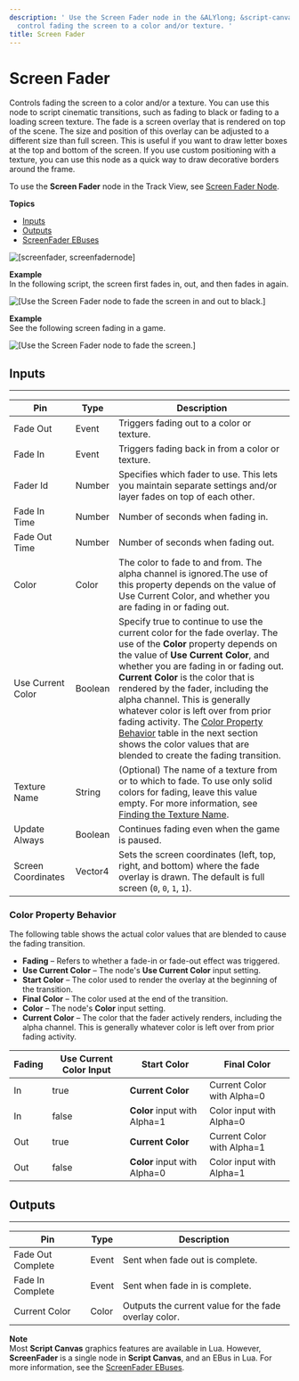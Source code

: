 ```yaml
---
description: ' Use the Screen Fader node in the &ALYlong; &script-canvas; editor to
  control fading the screen to a color and/or texture. '
title: Screen Fader
---
```

# Screen Fader<a name="screen-fader-node"></a>

Controls fading the screen to a color and/or a texture\. You can use this node to script cinematic transitions, such as fading to black or fading to a loading screen texture\. The fade is a screen overlay that is rendered on top of the scene\. The size and position of this overlay can be adjusted to a different size than full screen\. This is useful if you want to draw letter boxes at the top and bottom of the screen\. If you use custom positioning with a texture, you can use this node as a quick way to draw decorative borders around the frame\.

To use the **Screen Fader** node in the Track View, see [Screen Fader Node](/docs/userguide/cinematics/track-view/nodes-screen-fader.md)\.

**Topics**
+ [Inputs](#screen-fader-input)
+ [Outputs](#screen-fader-output)
+ [ScreenFader EBuses](screen-fader-ebuses.md)

![\[screenfader, screenfadernode\]](/images/userguide/scripting/script-canvas/scriptcanvasnodes/script-canvas-screen-fader-node.png)

**Example**  
In the following script, the screen first fades in, out, and then fades in again\.  

![\[Use the Screen Fader node to fade the screen in and out to black.\]](/images/userguide/scripting/script-canvas/scriptcanvasnodes/enable-effect-color-correction-example-script.png)

**Example**  
See the following screen fading in a game\.  

![\[Use the Screen Fader node to fade the screen.\]](/images/userguide/scripting/script-canvas/scriptcanvasnodes/screen-fader-node-example.gif)

## Inputs<a name="screen-fader-input"></a>


****  

| Pin | Type | Description | 
| --- | --- | --- | 
|  Fade Out  | Event |  Triggers fading out to a color or texture\.  | 
|  Fade In  |  Event  |  Triggers fading back in from a color or texture\.  | 
|  Fader Id  | Number |  Specifies which fader to use\. This lets you maintain separate settings and/or layer fades on top of each other\.  | 
|  Fade In Time  | Number | Number of seconds when fading in\. | 
|  Fade Out Time  | Number | Number of seconds when fading out\. | 
| Color | Color | The color to fade to and from\. The alpha channel is ignored\.The use of this property depends on the value of Use Current Color, and whether you are fading in or fading out\. | 
|  Use Current Color  | Boolean |  Specify true to continue to use the current color for the fade overlay\. The use of the **Color** property depends on the value of **Use Current Color**, and whether you are fading in or fading out\. **Current Color** is the color that is rendered by the fader, including the alpha channel\. This is generally whatever color is left over from prior fading activity\. The [Color Property Behavior](#color-property-behavior) table in the next section shows the color values that are blended to create the fading transition\.  | 
| Texture Name | String |  \(Optional\) The name of a texture from or to which to fade\. To use only solid colors for fading, leave this value empty\.  For more information, see [Finding the Texture Name](finding-texture-by-names.md)\.  | 
| Update Always | Boolean |  Continues fading even when the game is paused\.  | 
| Screen Coordinates | Vector4 |  Sets the screen coordinates \(left, top, right, and bottom\) where the fade overlay is drawn\. The default is full screen \(`0`, `0`, `1`, `1`\)\.  | 

### Color Property Behavior<a name="color-property-behavior"></a>

The following table shows the actual color values that are blended to cause the fading transition\.
+ **Fading** – Refers to whether a fade\-in or fade\-out effect was triggered\.
+ **Use Current Color** – The node's **Use Current Color** input setting\.
+ **Start Color** – The color used to render the overlay at the beginning of the transition\.
+ **Final Color** – The color used at the end of the transition\.
+ **Color** – The node's **Color** input setting\.
+ **Current Color** – The color that the fader actively renders, including the alpha channel\. This is generally whatever color is left over from prior fading activity\.


| Fading | Use Current Color Input | Start Color | Final Color | 
| --- | --- | --- | --- | 
| In | true |  **Current Color**  | Current Color with Alpha=0 | 
| In | false |  **Color** input with Alpha=1  | Color input with Alpha=0 | 
| Out | true |  **Current Color**  | Current Color with Alpha=1 | 
| Out | false |  **Color** input with Alpha=0  | Color input with Alpha=1 | 

## Outputs<a name="screen-fader-output"></a>


****  

| Pin | Type | Description | 
| --- | --- | --- | 
| Fade Out Complete | Event | Sent when fade out is complete\. | 
| Fade In Complete | Event | Sent when fade in is complete\. | 
| Current Color | Color | Outputs the current value for the fade overlay color\. | 

**Note**  
Most **Script Canvas** graphics features are available in Lua\. However, **ScreenFader** is a single node in **Script Canvas**, and an EBus in Lua\. For more information, see the [ScreenFader EBuses](screen-fader-ebuses.md)\.